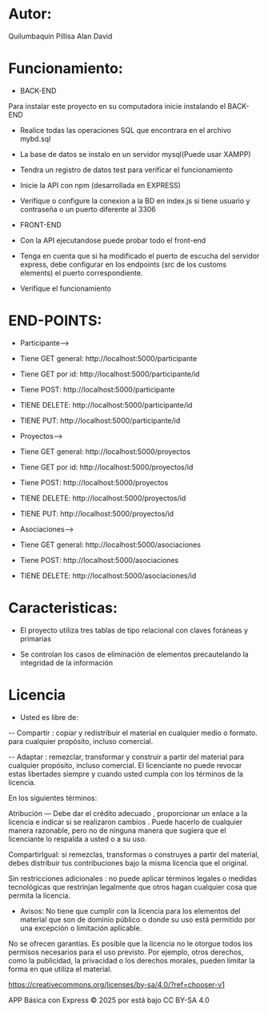 # Autor:
Quilumbaquin Pillisa Alan David

# Funcionamiento:

* BACK-END

Para instalar este proyecto en su computadora inicie instalando el BACK-END

- Realice todas las operaciones SQL que encontrara en el archivo mybd.sql

- La base de datos se instalo en un servidor mysql(Puede usar XAMPP)

- Tendra un registro de datos test para verificar el funcionamiento

- Inicie la API con npm (desarrollada en EXPRESS)

- Verifique o configure la conexion a la BD en index.js si tiene usuario y contraseña o un puerto diferente al 3306

* FRONT-END

- Con la API ejecutandose puede probar todo el front-end

- Tenga en cuenta que si ha modificado el puerto de escucha del servidor express, debe configurar en los endpoints (src de los customs elements) el puerto correspondiente.

- Verifique el funcionamiento


# END-POINTS:

* Participante-->

- Tiene GET general:
http://localhost:5000/participante

- Tiene GET por id:
http://localhost:5000/participante/id

- Tiene POST:
http://localhost:5000/participante

- TIENE DELETE:
http://localhost:5000/participante/id

- TIENE PUT:
http://localhost:5000/participante/id

* Proyectos-->

- Tiene GET general:
http://localhost:5000/proyectos

- Tiene GET por id:
http://localhost:5000/proyectos/id

- Tiene POST:
http://localhost:5000/proyectos

- TIENE DELETE:
http://localhost:5000/proyectos/id

- TIENE PUT:
http://localhost:5000/proyectos/id

* Asociaciones-->

- Tiene GET general:
http://localhost:5000/asociaciones

- Tiene POST:
http://localhost:5000/asociaciones

- TIENE DELETE:
http://localhost:5000/asociaciones/id

# Caracteristicas:

- El proyecto utiliza tres tablas de tipo relacional con claves foráneas y primarias

- Se controlan los casos de eliminación de elementos precautelando la integridad de la información 

# Licencia

* Usted es libre de:

-- Compartir : copiar y redistribuir el material en cualquier medio o formato. para cualquier propósito, incluso comercial.

-- Adaptar : remezclar, transformar y construir a partir del material para cualquier propósito, incluso comercial.
El licenciante no puede revocar estas libertades siempre y cuando usted cumpla con los términos de la licencia.

En los siguientes términos:

Atribución — Debe dar el crédito adecuado , proporcionar un enlace a la licencia e indicar si se realizaron cambios . Puede hacerlo de cualquier manera razonable, pero no de ninguna manera que sugiera que el licenciante lo respalda a usted o a su uso.

CompartirIgual: si remezclas, transformas o construyes a partir del material, debes distribuir tus contribuciones bajo la misma licencia que el original.

Sin restricciones adicionales : no puede aplicar términos legales o medidas tecnológicas que restrinjan legalmente que otros hagan cualquier cosa que permita la licencia.

* Avisos:
No tiene que cumplir con la licencia para los elementos del material que son de dominio público o donde su uso está permitido por una excepción o limitación aplicable.

No se ofrecen garantías. Es posible que la licencia no le otorgue todos los permisos necesarios para el uso previsto. Por ejemplo, otros derechos, como la publicidad, la privacidad o los derechos morales, pueden limitar la forma en que utiliza el material.

https://creativecommons.org/licenses/by-sa/4.0/?ref=chooser-v1

APP Básica con Express © 2025 por está bajo CC BY-SA 4.0 